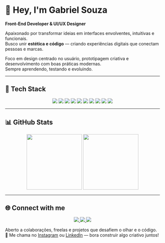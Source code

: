 # 👋 Hey, I'm **Gabriel Souza**

**Front-End Developer & UI/UX Designer**  

Apaixonado por transformar ideias em interfaces envolventes, intuitivas e funcionais.  
Busco unir **estética e código** — criando experiências digitais que conectam pessoas e marcas.  

Foco em design centrado no usuário, prototipagem criativa e desenvolvimento com boas práticas modernas.  
Sempre aprendendo, testando e evoluindo.

---

## 🚀 **Tech Stack**

<div align="center">

<img src="https://img.shields.io/badge/HTML5-E34F26?style=for-the-badge&logo=html5&logoColor=white" />
<img src="https://img.shields.io/badge/CSS3-1572B6?style=for-the-badge&logo=css3&logoColor=white" />
<img src="https://img.shields.io/badge/JavaScript-F7DF1E?style=for-the-badge&logo=javascript&logoColor=black" />
<img src="https://img.shields.io/badge/React-20232A?style=for-the-badge&logo=react&logoColor=61DAFB" />
<img src="https://img.shields.io/badge/TailwindCSS-06B6D4?style=for-the-badge&logo=tailwindcss&logoColor=white" />
<img src="https://img.shields.io/badge/Figma-F24E1E?style=for-the-badge&logo=figma&logoColor=white" />
<img src="https://img.shields.io/badge/Python-3776AB?style=for-the-badge&logo=python&logoColor=white" />
<img src="https://img.shields.io/badge/Java-007396?style=for-the-badge&logo=java&logoColor=white" />
<img src="https://img.shields.io/badge/PostgreSQL-4169E1?style=for-the-badge&logo=postgresql&logoColor=white" />
<img src="https://img.shields.io/badge/Git-F05032?style=for-the-badge&logo=git&logoColor=white" />

</div>

---

## 📊 **GitHub Stats**

<div align="center">
  <img height="180em" src="https://github-readme-stats.vercel.app/api?username=gabrielsouzaon&show_icons=true&theme=radical" />
  <img height="180em" src="https://github-readme-stats.vercel.app/api/top-langs/?username=gabrielsouzaon&layout=compact&langs_count=7&theme=radical" />
</div>

---

## 🌐 **Connect with me**

<div align="center">
  <a href="https://www.instagram.com/gabrielsoual/">
    <img src="https://img.shields.io/badge/Instagram-E4405F?style=for-the-badge&logo=instagram&logoColor=white" />
  </a>
  <a href="https://www.linkedin.com/in/gabrielsouzaon/">
    <img src="https://img.shields.io/badge/LinkedIn-0077B5?style=for-the-badge&logo=linkedin&logoColor=white" />
  </a>
  <a href="https://github.com/gabrielsouzaon">
    <img src="https://img.shields.io/badge/GitHub-181717?style=for-the-badge&logo=github&logoColor=white" />
  </a>
</div>


Aberto a colaborações, freelas e projetos que desafiem o olhar e o código.  
📩 Me chama no [Instagram](https://www.instagram.com/gabrielsoual/) ou [LinkedIn](https://www.linkedin.com/in/gabrielsouzaon/) — bora construir algo criativo juntos!
